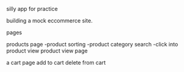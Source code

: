 silly app for practice

building a mock eccommerce site.

pages

products page
-product sorting
-product category search
-click into product view
product view page

a cart page
add to cart
delete from cart
